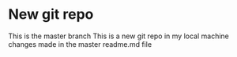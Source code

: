 # New git repo
This is the master branch
This is a new git repo in my local machine
changes made in the master readme.md file